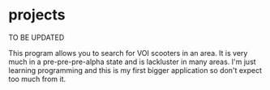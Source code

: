 # projects

TO BE UPDATED

This program allows you to search for VOI scooters in an area. It is very much in a pre-pre-pre-alpha state and is lackluster in many areas. I'm just learning programming and this is my first bigger application so don't expect too much from it.
